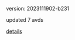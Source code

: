version: 2023111902-b231

updated 7 avds

[details](https://github.com/0x74f917491bfa7ebfa379/ali_avd_db/blob/master/change_log/2023/11/19/02/b231.txt)